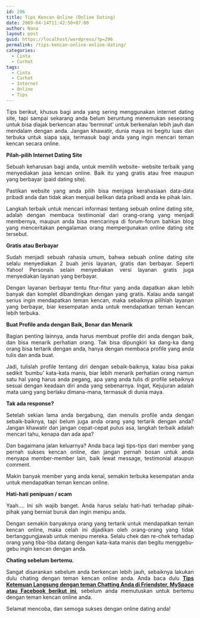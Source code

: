 ```yaml
---
id: 296
title: Tips Kencan Online (Online Dating)
date: 2009-04-14T11:42:50+07:00
author: Nana
layout: post
guid: https://localhost/wordpress/?p=296
permalink: /tips-kencan-online-online-dating/
categories:
  - Cinta
  - Curhat
tags:
  - Cinta
  - Curhat
  - Internet
  - Online
  - Tips
---
```

<div style="text-align: justify;">
  <p>
    Tips berikut, khusus bagi anda yang sering menggunakan internet dating site, tapi sampai sekarang anda belum beruntung menemukan seseorang untuk bisa diajak berkencan atau ‘berminat’ untuk berkenalan lebih jauh dan mendalam dengan anda. Jangan khawatir, dunia maya ini begitu luas dan terbuka untuk siapa saja, termasuk bagi anda yang ingin mencari teman kencan secara online.
  </p>
  
  <p>
    <strong>Pilah-pilih Internet Dating Site</strong>
  </p>
  
  <p>
    Sebuah keharusan bagi anda, untuk memilih website- website terbaik yang menyediakan jasa kencan online. Baik itu yang gratis atau free maupun yang berbayar (paid dating site).
  </p>
  
  <p>
    Pastikan website yang anda pilih bisa menjaga kerahasiaan data-data pribadi anda dan tidak akan menjual belikan data pribadi anda ke pihak lain.
  </p>
  
  <p>
    Langkah terbaik untuk mencari informasi tentang sebuah online dating site, adalah dengan membaca testimonial dari orang-orang yang menjadi membernya, maupun anda bisa mencarinya di forum-forum bahkan blog yang menceritakan pengalaman orang mempergunakan online dating site tersebut.
  </p>
  
  <p>
    <strong>Gratis atau Berbayar </strong>
  </p>
  
  <p>
    Sudah menjadi sebuah rahasia umum, bahwa sebuah online dating site selalu menyediakan 2 buah jenis layanan, gratis dan berbayar. Seperti Yahoo! Personals selain menyediakan versi layanan gratis juga menyediakan layanan yang berbayar.
  </p>
  
  <p>
    Dengan layanan berbayar tentu fitur-fitur yang anda dapatkan akan lebih banyak dan komplet dibandingkan dengan yang gratis. Kalau anda sangat serius ingin mendapatkan teman kencan, maka sebaiknya pilihlah layanan yang berbayar, biar kesempatan anda untuk mendapatkan teman kencan lebih terbuka.
  </p>
  
  <p>
    <strong>Buat Profile anda dengan Baik, Benar dan Menarik</strong>
  </p>
  
  <p>
    Bagian penting lainnya, anda harus membuat profile diri anda dengan baik, dan bisa menarik perhatian orang. Tak bisa dipungkiri ka dang-ka dang orang bisa tertarik dengan anda, hanya dengan membaca profile yang anda tulis dan anda buat.
  </p>
  
  <p>
    Jadi, tulislah profile tentang diri dengan sebaik-baiknya, kalau bisa pakai sedikit ‘bumbu’ kata-kata manis, biar lebih menarik perhatian orang namun satu hal yang harus anda pegang, apa yang anda tulis di profile sebaiknya sesuai dengan keadaan diri anda yang sebenarnya. Ingat, Kejujuran adalah mata uang yang berlaku dimana-mana, termasuk di dunia maya.
  </p>
  
  <p>
    <strong>Tak ada response?</strong>
  </p>
  
  <p>
    Setelah sekian lama anda bergabung, dan menulis profile anda dengan sebaik-baiknya, tapi belum juga anda orang yang tertarik dengan anda? Jangan khawatir dan jangan cepat-cepat putus asa, langkah terbaik adalah mencari tahu, kenapa dan ada apa?
  </p>
  
  <p>
    Dan bagaimana jalan keluarnya? Anda baca lagi tips-tips dari member yang pernah sukses kencan online, dan jangan pernah bosan untuk anda menyapa member-member lain, baik lewat message, testimonial ataupun comment.
  </p>
  
  <p>
    Makin banyak member yang anda kenal, semakin terbuka kesempatan anda untuk mendapatkan teman kencan online.
  </p>
  
  <p>
    <strong>Hati-hati penipuan / scam </strong>
  </p>
  
  <p>
    Yaah…. Ini sih wajib banget. Anda harus selalu hati-hati terhadap pihak-pihak yang berniat buruk dan ingin menipu anda.
  </p>
  
  <p>
    Dengan semakin banyaknya orang yang tertarik untuk mendapatkan teman kencan online, maka celah ini dijadikan oleh orang-orang yang tidak bertanggungjawab untuk menipu mereka. Selalu chek dan re-chek terhadap orang yang tiba-tiba datang dengan kata-kata manis dan begitu menggebu-gebu ingin kencan dengan anda.
  </p>
  
  <p>
    <strong>Chating sebelum bertemu. </strong>
  </p>
  
  <p>
    Sangat disarankan sebelum anda berkencan lebih jauh, sebaiknya lakukan dulu chating dengan teman kencan online anda. Anda baca dulu <a title="Tips Ketemuan" href="https://www.tasikisme.com/ketemuan-langsung-dengan-teman-chatting-anda-di-friendster-myspace-atau-facebook"><strong>Tips Ketemuan Langsung dengan teman Chatting Anda di Friendster, MySpace atau Facebook berikut ini</strong></a>, sebelum anda memutuskan untuk bertemu dengan teman kencan online anda.
  </p>
  
  <p>
    Selamat mencoba, dan semoga sukses dengan online dating anda!
  </p>
</div>
